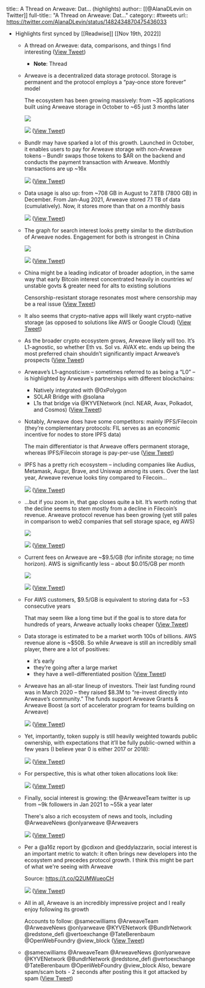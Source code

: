 title:: A Thread on Arweave: Dat... (highlights)
author:: [[@AlanaDLevin on Twitter]]
full-title:: "A Thread on Arweave: Dat..."
category:: #tweets
url:: https://twitter.com/AlanaDLevin/status/1482434870475436033

- Highlights first synced by [[Readwise]] [[Nov 19th, 2022]]
	- A thread on Arweave: data, comparisons, and things I find interesting ([View Tweet](https://twitter.com/AlanaDLevin/status/1482434870475436033))
		- **Note**: Thread
	- Arweave is a decentralized data storage protocol. Storage is permanent and the protocol employs a “pay-once store forever” model
	  
	  The ecosystem has been growing massively: from ~35 applications built using Arweave storage in October to ~65 just 3 months later 
	  
	  ![](https://pbs.twimg.com/media/FJKjDh1XIAAU-Yn.png) 
	  
	  ![](https://pbs.twimg.com/media/FJKjGEQXEAUtKRz.png) ([View Tweet](https://twitter.com/AlanaDLevin/status/1482434875940651008))
	- Bundlr may have sparked a lot of this growth. Launched in October, it enables users to pay for Arweave storage with non-Arweave tokens – Bundlr swaps those tokens to $AR on the backend and conducts the payment transaction with Arweave. Monthly transactions are up ~16x 
	  
	  ![](https://pbs.twimg.com/media/FJKjXaVXwAAfcwP.png) ([View Tweet](https://twitter.com/AlanaDLevin/status/1482434880147443716))
	- Data usage is also up: from ~708 GB in August to 7.8TB (7800 GB) in December. From Jan-Aug 2021, Arweave stored 7.1 TB of data (cumulatively). Now, it stores more than that on a monthly basis 
	  
	  ![](https://pbs.twimg.com/media/FJKjnGkXIAQBvLp.png) ([View Tweet](https://twitter.com/AlanaDLevin/status/1482434884333453314))
	- The graph for search interest looks pretty similar to the distribution of Arweave nodes. Engagement for both is strongest in China 
	  
	  ![](https://pbs.twimg.com/media/FJKjuFuWUAspURI.png) 
	  
	  ![](https://pbs.twimg.com/media/FJKjvmUXEAg8HA9.png) ([View Tweet](https://twitter.com/AlanaDLevin/status/1482434888779370501))
	- China might be a leading indicator of broader adoption, in the same way that early Bitcoin interest concentrated heavily in countries w/ unstable govts & greater need for alts to existing solutions
	  
	  Censorship-resistant storage resonates most where censorship may be a real issue ([View Tweet](https://twitter.com/AlanaDLevin/status/1482434890943582214))
	- It also seems that crypto-native apps will likely want crypto-native storage (as opposed to solutions like AWS or Google Cloud) ([View Tweet](https://twitter.com/AlanaDLevin/status/1482434892726214656))
	- As the broader crypto ecosystem grows, Arweave likely will too. It’s L1-agnostic, so whether Eth vs. Sol vs. AVAX etc. ends up being the most preferred chain shouldn’t significantly impact Arweave’s prospects ([View Tweet](https://twitter.com/AlanaDLevin/status/1482434894584295426))
	- Arweave’s L1-agnosticism – sometimes referred to as being a “L0” – is highlighted by Arweave’s partnerships with different blockchains:
	  + Natively integrated with @0xPolygon 
	  + SOLAR Bridge with @solana 
	  + L1s that bridge via @KYVENetwork (incl. NEAR, Avax, Polkadot, and Cosmos) ([View Tweet](https://twitter.com/AlanaDLevin/status/1482434896333262851))
	- Notably, Arweave does have some competitors: mainly IPFS/Filecoin (they’re complementary protocols: FIL serves as an economic incentive for nodes to store IPFS data)
	  
	  The main differentiator is that Arweave offers permanent storage, whereas IPFS/Filecoin storage is pay-per-use ([View Tweet](https://twitter.com/AlanaDLevin/status/1482434898426220547))
	- IPFS has a pretty rich ecosystem – including companies like Audius, Metamask, Augur, Brave, and Uniswap among its users. Over the last year, Arweave revenue looks tiny compared to Filecoin… 
	  
	  ![](https://pbs.twimg.com/media/FJKkuTuWUAEOW8o.png) ([View Tweet](https://twitter.com/AlanaDLevin/status/1482434901869748228))
	- …but if you zoom in, that gap closes quite a bit. It’s worth noting that the decline seems to stem mostly from a decline in Filecoin’s revenue. Arweave protocol revenue has been growing (yet still pales in comparison to web2 companies that sell storage space, eg AWS) 
	  
	  ![](https://pbs.twimg.com/media/FJKkz9KXoAQbhCS.png) 
	  
	  ![](https://pbs.twimg.com/media/FJKk1yKXIAUp__S.png) ([View Tweet](https://twitter.com/AlanaDLevin/status/1482434906256986114))
	- Current fees on Arweave are ~$9.5/GB (for infinite storage; no time horizon). AWS is significantly less – about $0.015/GB per month 
	  
	  ![](https://pbs.twimg.com/media/FJKlDoQWUBA9Sds.jpg) 
	  
	  ![](https://pbs.twimg.com/media/FJKlFhbXwAMQvB_.jpg) ([View Tweet](https://twitter.com/AlanaDLevin/status/1482434910266736644))
	- For AWS customers, $9.5/GB is equivalent to storing data for ~53 consecutive years
	  
	  That may seem like a long time but if the goal is to store data for hundreds of years, Arweave actually looks cheaper ([View Tweet](https://twitter.com/AlanaDLevin/status/1482434912582250496))
	- Data storage is estimated to be a market worth 100s of billions. AWS revenue alone is ~$50B. So while Arweave is still an incredibly small player, there are a lot of positives:
	  + it’s early
	  + they’re going after a large market
	  + they have a well-differentiated position ([View Tweet](https://twitter.com/AlanaDLevin/status/1482434914301755392))
	- Arweave has an all-star lineup of investors. Their last funding round was in March 2020 – they raised $8.3M to “re-invest directly into Arweave’s community.” The funds support Arweave Grants & Arweave Boost (a sort of accelerator program for teams building on Arweave) 
	  
	  ![](https://pbs.twimg.com/media/FJKmc2ZWQAQPd1K.jpg) ([View Tweet](https://twitter.com/AlanaDLevin/status/1482434917652910081))
	- Yet, importantly, token supply is still heavily weighted towards public ownership, with expectations that it’ll be fully public-owned within a few years (I believe year 0 is either 2017 or 2018): 
	  
	  ![](https://pbs.twimg.com/media/FJKnFyBXMAQ3DLF.jpg) ([View Tweet](https://twitter.com/AlanaDLevin/status/1482434921616580613))
	- For perspective, this is what other token allocations look like: 
	  
	  ![](https://pbs.twimg.com/media/FJKnS4kXsAo2WTx.png) ([View Tweet](https://twitter.com/AlanaDLevin/status/1482434925626335236))
	- Finally, social interest is growing: the @ArweaveTeam twitter is up from ~9k followers in Jan 2021 to ~55k a year later
	  
	  There's also a rich ecosystem of news and tools, including @ArweaveNews @onlyarweave @Arweavers 
	  
	  ![](https://pbs.twimg.com/media/FJKn90XXIAIDYK4.png) ([View Tweet](https://twitter.com/AlanaDLevin/status/1482434929720016904))
	- Per a @a16z report by @cdixon and @eddylazzarin, social interest is an important metric to watch: it often brings new developers into the ecosystem and precedes protocol growth. I think this might be part of what we're seeing with Arweave
	  
	  Source: https://t.co/Q2UMWueoCH 
	  
	  ![](https://pbs.twimg.com/media/FJKpKUWXMAoM5XA.png) ([View Tweet](https://twitter.com/AlanaDLevin/status/1482434933838786560))
	- All in all, Arweave is an incredibly impressive project and I really enjoy following its growth
	  
	  Accounts to follow: @samecwilliams @ArweaveTeam @ArweaveNews @onlyarweave @KYVENetwork @BundlrNetwork @redstone_defi @vertoexchange @TateBerenbaum @OpenWebFoundry @view_block ([View Tweet](https://twitter.com/AlanaDLevin/status/1482434936984547330))
	- @samecwilliams @ArweaveTeam @ArweaveNews @onlyarweave @KYVENetwork @BundlrNetwork @redstone_defi @vertoexchange @TateBerenbaum @OpenWebFoundry @view_block Also, beware spam/scam bots - 2 seconds after posting this it got attacked by spam ([View Tweet](https://twitter.com/AlanaDLevin/status/1482435315507863567))